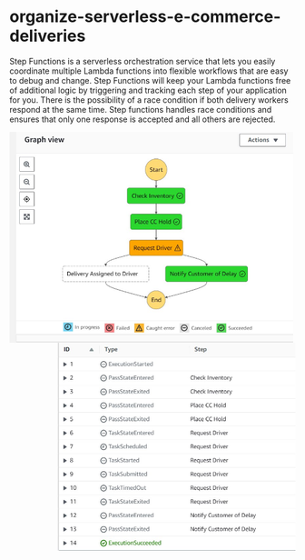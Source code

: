 # organize-serverless-e-commerce-deliveries

Step Functions is a serverless orchestration service that lets you easily coordinate multiple Lambda functions into flexible workflows that are easy to debug and change. Step Functions will keep your Lambda functions free of additional logic by triggering and tracking each step of your application for you.
There is the possibility of a race condition if both delivery workers respond at the same time. Step functions handles race conditions and ensures that only one response is accepted and all others are rejected.

<p>
  <img src="https://github.com/Jasmine-maryj/organize-serverless-e-commerce-deliveries/blob/main/output/state-machine.jpg" align="left" width="500" alt="state-machine">
  <img src="https://github.com/Jasmine-maryj/organize-serverless-e-commerce-deliveries/blob/main/output/cloudwatchlogs.jpg" align="right" width="420" alt="state-machine">
</p>


